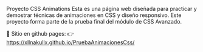 Proyecto CSS Animations Esta es una página web diseñada para practicar y demostrar técnicas de animaciones en CSS y diseño responsivo. Este proyecto forma parte de la prueba final del módulo de CSS Avanzado.

🔗 Sitio en github pages: 👉 https://xllnakullx.github.io/PruebaAnimacionesCss/
